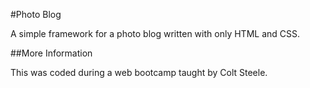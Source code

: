 #Photo Blog

A simple framework for a photo blog written with only HTML and CSS.

##More Information

This was coded during a web bootcamp taught by Colt Steele.
